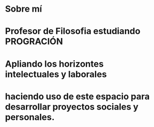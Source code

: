 # Sobre mí 
# Profesor de Filosofia estudiando PROGRACIÓN
# Apliando los horizontes intelectuales y laborales 
# haciendo uso de este espacio para desarrollar proyectos sociales y personales.
